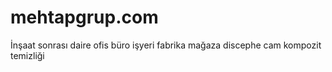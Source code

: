 # mehtapgrup.com
İnşaat sonrası daire ofis büro işyeri fabrika mağaza discephe cam kompozit temizliği
